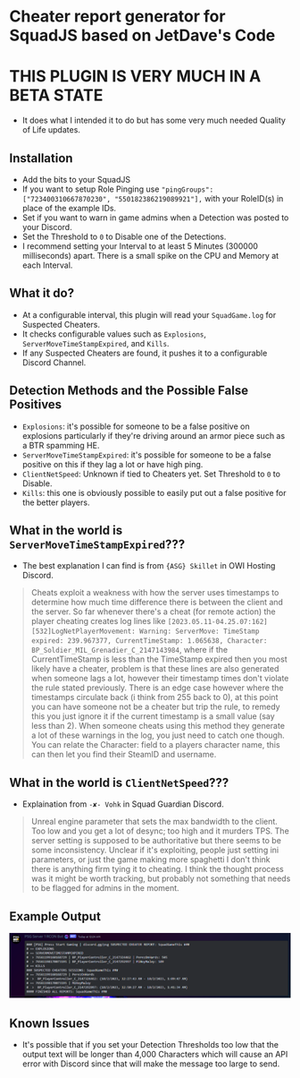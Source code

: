 # Cheater report generator for SquadJS based on JetDave's Code

# THIS PLUGIN IS VERY MUCH IN A BETA STATE
- It does what I intended it to do but has some very much needed Quality of Life updates.

## Installation
- Add the bits to your SquadJS
- If you want to setup Role Pinging use `"pingGroups":  ["723400310667870230", "550182386219089921"],` with your RoleID(s) in place of the example IDs.
- Set if you want to warn in game admins when a Detection was posted to your Discord.
- Set the Threshold to `0` to Disable one of the Detections.
- I recommend setting your Interval to at least 5 Minutes (300000 milliseconds) apart. There is a small spike on the CPU and Memory at each Interval.

## What it do?
- At a configurable interval, this plugin will read your `SquadGame.log` for Suspected Cheaters.
- It checks configurable values such as `Explosions`, `ServerMoveTimeStampExpired`, and `Kills`.
- If any Suspected Cheaters are found, it pushes it to a configurable Discord Channel.

## Detection Methods and the Possible False Positives
- `Explosions`: it's possible for someone to be a false positive on explosions particularly if they're driving around an armor piece such as a BTR spamming HE.
- `ServerMoveTimeStampExpired`: it's possible for someone to be a false positive on this if they lag a lot or have high ping.
- `ClientNetSpeed`: Unknown if tied to Cheaters yet. Set Threshold to `0` to Disable.
- `Kills`: this one is obviously possible to easily put out a false positive for the better players.

## What in the world is `ServerMoveTimeStampExpired`???
- The best explanation I can find is from `{ASG} Skillet` in OWI Hosting Discord.
> Cheats exploit a weakness with how the server uses timestamps to determine how much time difference there is between the client and the server. So far whenever there's a cheat (for remote action) the player cheating creates log lines like `[2023.05.11-04.25.07:162][532]LogNetPlayerMovement: Warning: ServerMove: TimeStamp expired: 239.967377, CurrentTimeStamp: 1.065638, Character: BP_Soldier_MIL_Grenadier_C_2147143984`, where if the CurrentTimeStamp is less than the TimeStamp expired then you most likely have a cheater, problem is that these lines are also generated when someone lags a lot, however their timestamp times don't violate the rule stated previously. There is an edge case however where the timestamps circulate back (i think from 255 back to 0), at this point you can have someone not be a cheater but trip the rule, to remedy this you just ignore it if the current timestamp is a small value (say less than 2). When someone cheats using this method they generate a lot of these warnings in the log, you just need to catch one though. You can relate the Character: field to a players character name, this can then let you find their SteamID and username.

## What in the world is `ClientNetSpeed`???
- Explaination from `-✘- Vohk` in Squad Guardian Discord.
> Unreal engine parameter that sets the max bandwidth to the client. Too low and you get a lot of desync; too high and it murders TPS. The server setting is supposed to be authoritative but there seems to be some inconsistency. Unclear if it's exploiting, people just setting ini parameters, or just the game making more spaghetti
I don't think there is anything firm tying it to cheating. I think the thought process was it might be worth tracking, but probably not something that needs to be flagged for admins in the moment.

## Example Output
![Example](https://raw.githubusercontent.com/IgnisAlienus/SquadJS-Cheater-Detection/master/example-output.png)

## Known Issues
- It's possible that if you set your Detection Thresholds too low that the output text will be longer than 4,000 Characters which will cause an API error with Discord since that will make the message too large to send.